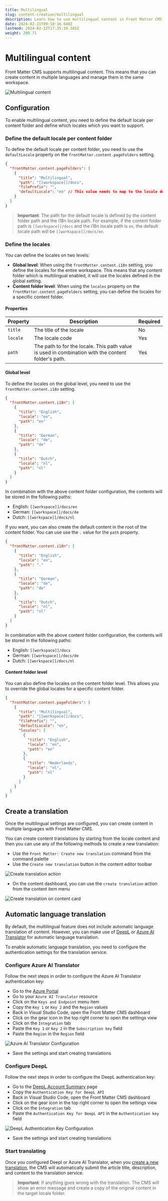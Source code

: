 ```yaml
---
title: Multilingual
slug: content-creation/multilingual
description: Learn how to use multilingual content in Front Matter CMS
date: 2024-02-21T09:10:16.640Z
lastmod: 2024-02-22T17:35:19.585Z
weight: 200.71
---
```


# Multilingual content

Front Matter CMS supports multilingual content. This means that you can create
content in multiple languages and manage them in the same workspace.

![Multilingual content](/releases/v10.0.0/multilingual-content.png)

## Configuration

To enable multilingual content, you need to define the default locale per content folder
and define which locales which you want to support.

### Define the default locale per content folder

To define the default locale per content folder, you need to use the `defaultLocale`
property on the `frontMatter.content.pageFolders` setting.

```json {{ "title": "Example of the default locale configuration" }}
{
  "frontMatter.content.pageFolders": [
    {
      "title": "Multilingual",
      "path": "[[workspace]]/docs",
      "filePrefix": "",
      "defaultLocale": "en" // This value needs to map to the locale defined in the i18n setting
    }
  ]
}
```

> **Important**: The path for the default locale is defined by the content folder path
> and the i18n locale path. For example, if the content folder path is `[[workspace]]/docs` and
> the i18n locale path is `en`, the default locale path will be `[[workspace]]/docs/en`.

### Define the locales

You can define the locales on two levels:

- **Global level**: When using the `frontMatter.content.i18n` setting, you define
  the locales for the entire workspace. This means that any content folder which
  is multilingual enabled, it will use the locales defined in the global setting.
- **Content folder level**: When using the `locales` property on the
  `frontMatter.content.pageFolders` setting, you can define the locales for a
  specific content folder.

#### Properties

| Property | Description | Required |
| --- | --- | --- |
| `title` | The title of the locale | No |
| `locale` | The locale code | Yes |
| `path` | The path to for the locale. This path value is used in combination with the content folder's path. | Yes |

#### Global level

To define the locales on the global level, you need to use the `frontMatter.content.i18n`
setting.

```json {{ "title": "Example of the global i18n configuration" }}
{
  "frontMatter.content.i18n": [
    {
      "title": "English",
      "locale": "en",
      "path": "en"
    },
    {
      "title": "German",
      "locale": "de",
      "path": "de"
    },
    {
      "title": "Dutch",
      "locale": "nl",
      "path": "nl"
    }
  ]
}
```

In combination with the above content folder configuration, the contents will be
stored in the following paths:

- English: `[[workspace]]/docs/en`
- German: `[[workspace]]/docs/de`
- Dutch: `[[workspace]]/docs/nl`

If you want, you can also create the default content in the root of the content folder.
You can use use the `.` value for the `path` property.

```json {{ "title": "Example of the global i18n configuration with default content in the root" }}
{
  "frontMatter.content.i18n": [
    {
      "title": "English",
      "locale": "en",
      "path": "."
    },
    {
      "title": "German",
      "locale": "de",
      "path": "de"
    },
    {
      "title": "Dutch",
      "locale": "nl",
      "path": "nl"
    }
  ]
}
```

In combination with the above content folder configuration, the contents will be
stored in the following paths:

- English: `[[workspace]]/docs`
- German: `[[workspace]]/docs/de`
- Dutch: `[[workspace]]/docs/nl`

#### Content folder level

You can also define the locales on the content folder level. This allows you to
override the global locales for a specific content folder.

```json {{ "title": "Example of the content folder i18n configuration" }}
{
  "frontMatter.content.pageFolders": [
    {
      "title": "Multilingual",
      "path": "[[workspace]]/docs",
      "filePrefix": "",
      "defaultLocale": "en",
      "locales": [
        {
          "title": "English",
          "locale": "en",
          "path": "en"
        },
        {
          "title": "Nederlands",
          "locale": "nl",
          "path": "nl"
        }
      ]
    }
  ]
}
```

## Create a translation

Once the multilingual settings are configured, you can create content in multiple
languages with Front Matter CMS.

You can create content translations by starting from the locale content and
then you can use any of the following methods to create a new translation:

- Use the `Front Matter: Create new translation` command from the command palette
- Use the `Create new translation` button in the content editor toolbar

![Create translation action](/releases/v10.0.0/create-translation.png)

- On the content dashboard, you can use the `create translation` action from the
  content item menu

![Create translation on content card](/releases/v10.0.0/card-create-translation-action.png)

## Automatic language translation

By default, the multilingual feature does not include automatic language translation of
content. However, you can make use of [DeepL](https://www.deepl.com/) or
[Azure AI Translator](https://azure.microsoft.com/en-us/products/ai-services/ai-translator)
for automatic language translation.

To enable automatic language translation, you need to configure the authentication
settings for the translation service.

### Configure Azure AI Translator

Follow the next steps in order to configure the Azure AI Translator authentication key:

- Go to the [Azure Portal](https://portal.azure.com/)
- Go to your `Azure AI Translator` resource
- Click on the `Keys and Endpoint` menu item
- Copy the `Key 1` or `Key 2` and the `Region` values
- Back in Visual Studio Code, open the Front Matter CMS dashboard
- Click on the gear icon in the top right corner to open the settings view
- Click on the `Integration` tab
- Paste the `Key 1` or `Key 2` in the `Subscription key` field
- Paste the `Region` in the `Region` field

![Azure AI Translator Configuration](/releases/v10.0.0/azure-translator-config.png)

- Save the settings and start creating translations

### Configure DeepL

Follow the next steps in order to configure the DeepL authentication key:

- Go to the [DeepL Account Summary](https://www.deepl.com/your-account/summary) page
- Copy the `Authentication Key for DeepL API`
- Back in Visual Studio Code, open the Front Matter CMS dashboard
- Click on the gear icon in the top right corner to open the settings view
- Click on the `Integration` tab
- Paste the `Authentication Key for DeepL API` in the `Authentication key` field

![DeepL Authentication Key Configuration](/releases/v10.0.0/deepl-authentication-config.png)

- Save the settings and start creating translations

### Start translating

Once you configured Deepl or Azure AI Translator, when you [create a new translation](docs/content-creation/multilingual#create-a-translation),
the CMS will automatically submit the article title, description, and content to the
translation service.

> **Important**: If anything goes wrong with the translation. The CMS will show an error message
> and create a copy of the original content in the target locale folder.
